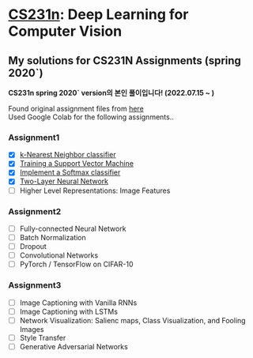 # [CS231n](http://cs231n.stanford.edu/): Deep Learning for Computer Vision
## My solutions for CS231N Assignments (spring 2020`)

**CS231n spring 2020` version의 본인 풀이입니다! (2022.07.15 ~ )**

Found original assignment files from [here](https://github.com/maxim5/cs231n-2020-spring)  
Used Google Colab for the following assignments..

### Assignment1
- [x] [k-Nearest Neighbor classifier](https://github.com/yxxshin/CS231N_assignments/blob/main/assignment1/knn.ipynb) 
- [x] [Training a Support Vector Machine](https://github.com/yxxshin/CS231N_assignments/blob/main/assignment1/svm.ipynb)
- [x] [Implement a Softmax classifier](https://github.com/yxxshin/CS231N_assignments/blob/main/assignment1/softmax.ipynb)
- [x] [Two-Layer Neural Network](https://github.com/yxxshin/CS231N_assignments/blob/main/assignment1/two_layer_net.ipynb)
- [ ] Higher Level Representations: Image Features

### Assignment2
- [ ] Fully-connected Neural Network
- [ ] Batch Normalization
- [ ] Dropout
- [ ] Convolutional Networks
- [ ] PyTorch / TensorFlow on CIFAR-10

### Assignment3
- [ ] Image Captioning with Vanilla RNNs
- [ ] Image Captioning with LSTMs
- [ ] Network Visualization: Salienc maps, Class Visualization, and Fooling Images
- [ ] Style Transfer
- [ ] Generative Adversarial Networks
